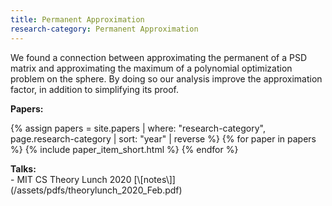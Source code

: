 ```yaml
---
title: Permanent Approximation
research-category: Permanent Approximation
---
```


We found a connection between approximating the permanent of a PSD matrix and
approximating the maximum of a polynomial optimization problem on the sphere. By
doing so our analysis improve the approximation factor, in addition to
simplifying its proof.

<div><b>Papers:</b></div>

{% assign papers = site.papers | where: "research-category", page.research-category | sort: "year" | reverse %}
{% for paper in papers %}
{% include paper_item_short.html %}
{% endfor %}

<div><b>Talks:</b></div>
  - MIT CS Theory Lunch 2020 [\[notes\]](/assets/pdfs/theorylunch_2020_Feb.pdf)
